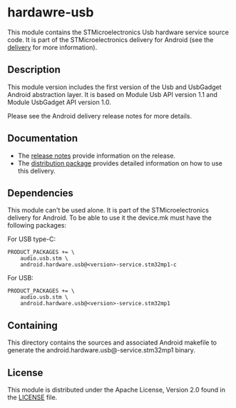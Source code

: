 # hardawre-usb #

This module contains the STMicroelectronics Usb hardware service source code.
It is part of the STMicroelectronics delivery for Android (see the [delivery][] for more information).

[delivery]: https://wiki.st.com/stm32mpu/wiki/STM32MP15_distribution_for_Android_release_note_-_v1.0.0

## Description ##

This module version includes the first version of the Usb and UsbGadget Android abstraction layer.
It is based on Module Usb API version 1.1 and Module UsbGadget API version 1.0.

Please see the Android delivery release notes for more details.

## Documentation ##

* The [release notes][] provide information on the release.
* The [distribution package][] provides detailed information on how to use this delivery.

[release notes]: https://wiki.st.com/stm32mpu/wiki/STM32MP15_distribution_for_Android_release_note_-_v1.0.0
[distribution package]: https://wiki.st.com/stm32mpu/wiki/STM32MP1_Distribution_Package_for_Android

## Dependencies ##

This module can't be used alone. It is part of the STMicroelectronics delivery for Android.
To be able to use it the device.mk must have the following packages:

For USB type-C:
```
PRODUCT_PACKAGES += \
    audio.usb.stm \
    android.hardware.usb@<version>-service.stm32mp1-c
```

For USB:
```
PRODUCT_PACKAGES += \
    audio.usb.stm \
    android.hardware.usb@<version>-service.stm32mp1
```

## Containing ##

This directory contains the sources and associated Android makefile to generate the android.hardware.usb@<version>-service.stm32mp1 binary.

## License ##

This module is distributed under the Apache License, Version 2.0 found in the [LICENSE](./LICENSE) file.
